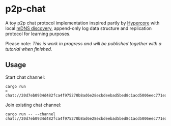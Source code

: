 # p2p-chat

A toy p2p chat protocol implementation inspired partly by [Hypercore](https://github.com/datproject/docs/blob/master/papers/dat-paper.pdf) with local [mDNS discovery](https://en.wikipedia.org/wiki/Multicast_DNS), append-only log data structure and replication protocol for learning purposes.

Please note: *This is work in progress and will be published together with a tutorial when finished.*

## Usage

Start chat channel:

  ```
  cargo run
  > chat://20d7eb0934d482fca4f975270b8ad6e28ecbdeebad5bed8c1acd5006eec771ea
  ```

Join existing chat channel:

  ```
  cargo run -- --channel chat://20d7eb0934d482fca4f975270b8ad6e28ecbdeebad5bed8c1acd5006eec771ea
  ```
